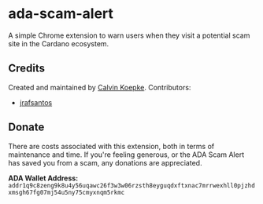 # ada-scam-alert
A simple Chrome extension to warn users when they visit a potential scam site in the Cardano ecosystem.

## Credits
Created and maintained by [Calvin Koepke](https://twitter.com/cjkoepke). Contributors:

- [jrafsantos](https://github.com/jrafsantos)
## Donate
There are costs associated with this extension, both in terms of maintenance and time. If you're feeling generous, or the ADA Scam Alert has saved you from a scam, any donations are appreciated.

**ADA Wallet Address:** `addr1q9c8zeng9k8u4y56uqawc26f3w3w06rzsth8eyguqdxftxnac7mrrwexhll0pjzhdxmsgh67fg07mj54u5ny75cmyxnqm5rkmc`